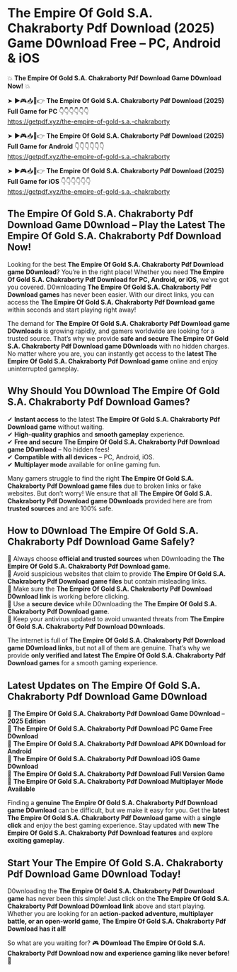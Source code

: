 # The Empire Of Gold S.A. Chakraborty Pdf Download (2025) Game D0wnload Free – PC, Android & iOS

💥 **The Empire Of Gold S.A. Chakraborty Pdf Download Game D0wnload Now!** 💥  

➤ ►🎮📥📱👉 **The Empire Of Gold S.A. Chakraborty Pdf Download (2025) Full Game for PC** 👇👇👇👇👇👇  
https://getpdf.xyz/the-empire-of-gold-s.a.-chakraborty  

➤ ►🎮📥📱👉 **The Empire Of Gold S.A. Chakraborty Pdf Download (2025) Full Game for Android** 👇👇👇👇👇👇  
https://getpdf.xyz/the-empire-of-gold-s.a.-chakraborty  

➤ ►🎮📥📱👉 **The Empire Of Gold S.A. Chakraborty Pdf Download (2025) Full Game for iOS** 👇👇👇👇👇👇  
https://getpdf.xyz/the-empire-of-gold-s.a.-chakraborty  

## The Empire Of Gold S.A. Chakraborty Pdf Download Game D0wnload – Play the Latest The Empire Of Gold S.A. Chakraborty Pdf Download Now!

Looking for the best **The Empire Of Gold S.A. Chakraborty Pdf Download game D0wnload**? You’re in the right place! Whether you need **The Empire Of Gold S.A. Chakraborty Pdf Download for PC, Android, or iOS**, we’ve got you covered. D0wnloading **The Empire Of Gold S.A. Chakraborty Pdf Download games** has never been easier. With our direct links, you can access the **The Empire Of Gold S.A. Chakraborty Pdf Download game** within seconds and start playing right away!  

The demand for **The Empire Of Gold S.A. Chakraborty Pdf Download game D0wnloads** is growing rapidly, and gamers worldwide are looking for a trusted source. That’s why we provide **safe and secure The Empire Of Gold S.A. Chakraborty Pdf Download game D0wnloads** with no hidden charges. No matter where you are, you can instantly get access to the **latest The Empire Of Gold S.A. Chakraborty Pdf Download game** online and enjoy uninterrupted gameplay.  

## **Why Should You D0wnload The Empire Of Gold S.A. Chakraborty Pdf Download Games?**  

✔ **Instant access** to the latest **The Empire Of Gold S.A. Chakraborty Pdf Download game** without waiting.  
✔ **High-quality graphics** and **smooth gameplay** experience.  
✔ **Free and secure The Empire Of Gold S.A. Chakraborty Pdf Download game D0wnload** – No hidden fees!  
✔ **Compatible with all devices** – PC, Android, iOS.  
✔ **Multiplayer mode** available for online gaming fun.  

Many gamers struggle to find the right **The Empire Of Gold S.A. Chakraborty Pdf Download game files** due to broken links or fake websites. But don’t worry! We ensure that all **The Empire Of Gold S.A. Chakraborty Pdf Download game D0wnloads** provided here are from **trusted sources** and are 100% safe.  

## **How to D0wnload The Empire Of Gold S.A. Chakraborty Pdf Download Game Safely?**  

📌 Always choose **official and trusted sources** when D0wnloading the **The Empire Of Gold S.A. Chakraborty Pdf Download game**.  
📌 Avoid suspicious websites that claim to provide **The Empire Of Gold S.A. Chakraborty Pdf Download game files** but contain misleading links.  
📌 Make sure the **The Empire Of Gold S.A. Chakraborty Pdf Download D0wnload link** is working before clicking.  
📌 Use a **secure device** while D0wnloading the **The Empire Of Gold S.A. Chakraborty Pdf Download game**.  
📌 Keep your antivirus updated to avoid unwanted threats from **The Empire Of Gold S.A. Chakraborty Pdf Download D0wnloads**.  

The internet is full of **The Empire Of Gold S.A. Chakraborty Pdf Download game D0wnload links**, but not all of them are genuine. That’s why we provide **only verified and latest The Empire Of Gold S.A. Chakraborty Pdf Download games** for a smooth gaming experience.  

## **Latest Updates on The Empire Of Gold S.A. Chakraborty Pdf Download Game D0wnload**  

🔹 **The Empire Of Gold S.A. Chakraborty Pdf Download Game D0wnload – 2025 Edition**  
🔹 **The Empire Of Gold S.A. Chakraborty Pdf Download PC Game Free D0wnload**  
🔹 **The Empire Of Gold S.A. Chakraborty Pdf Download APK D0wnload for Android**  
🔹 **The Empire Of Gold S.A. Chakraborty Pdf Download iOS Game D0wnload**  
🔹 **The Empire Of Gold S.A. Chakraborty Pdf Download Full Version Game**  
🔹 **The Empire Of Gold S.A. Chakraborty Pdf Download Multiplayer Mode Available**  

Finding a **genuine The Empire Of Gold S.A. Chakraborty Pdf Download game D0wnload** can be difficult, but we make it easy for you. Get the **latest The Empire Of Gold S.A. Chakraborty Pdf Download game** with a **single click** and enjoy the best gaming experience. Stay updated with **new The Empire Of Gold S.A. Chakraborty Pdf Download features** and explore **exciting gameplay**.  

## **Start Your The Empire Of Gold S.A. Chakraborty Pdf Download Game D0wnload Today!**  

D0wnloading the **The Empire Of Gold S.A. Chakraborty Pdf Download game** has never been this simple! Just click on the **The Empire Of Gold S.A. Chakraborty Pdf Download D0wnload link** above and start playing. Whether you are looking for an **action-packed adventure, multiplayer battle, or an open-world game**, **The Empire Of Gold S.A. Chakraborty Pdf Download has it all!**  

So what are you waiting for? 🎮 **D0wnload The Empire Of Gold S.A. Chakraborty Pdf Download now and experience gaming like never before!** 🚀  